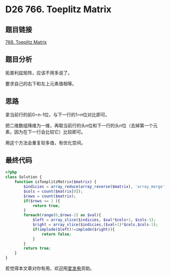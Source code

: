 # D26 766. Toeplitz Matrix

## 题目链接

[766. Toeplitz Matrix](https://leetcode.com/problems/toeplitz-matrix/)

## 题目分析

拓普利兹矩阵，应该不用多说了。

要求自己的右下和左上元素值相等。

## 思路

拿当前行的前0\~n-1位，与下一行的1\~n位对比即可。

把二维数组降维为一维，再取当前行的头n位和下一行的头n位（去掉第一个元素，因为在下一行会比较它）比较即可。

用这个方法会重复较多值，有优化空间。

## 最终代码

```php
<?php
class Solution {
    function isToeplitzMatrix($matrix) {
        $indicies = array_reduce(array_reverse($matrix), 'array_merge', []);
        $cols = count($matrix[0]);
        $rows = count($matrix);
        if($rows == 1 ){ 
            return true;
        }
        foreach(range(0,$rows-2) as $val){
            $left = array_slice($indicies, $val*$cols+1, $cols-1);
            $right = array_slice($indicies,($val+1)*$cols,$cols-1);
            if(implode($left)!=implode($right)){
                return false;
            }
        }
        return true;
    }
}
```

若觉得本文章对你有用，欢迎用[爱发电](https://afdian.net/@skys215)资助。
